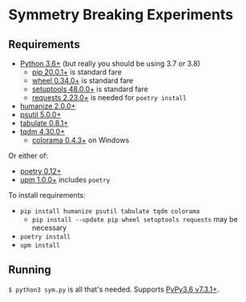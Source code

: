 # Symmetry Breaking Experiments

## Requirements

- [Python 3.6+](https://www.python.org) (but really you should be using 3.7 or 3.8)
  - [pip 20.0.1+](https://pypi.org/project/pip/) is standard fare
  - [wheel 0.34.0+](https://pypi.org/project/wheel/) is standard fare
  - [setuptools 48.0.0+](https://pypi.org/project/setuptools/) is standard fare
  - [requests 2.23.0+](https://pypi.org/project/requests/) is needed for `poetry install`
- [humanize 2.0.0+](https://pypi.org/project/humanize/)
- [psutil 5.0.0+](https://pypi.org/project/psutil/)
- [tabulate 0.8.1+](https://pypi.org/project/tabulate/)
- [tqdm 4.30.0+](https://pypi.org/project/tqdm/)
  - [colorama 0.4.3+](https://pypi.org/project/colorama/) on Windows

Or either of:
- [poetry 0.12+](https://github.com/python-poetry/poetry)
- [upm 1.0.0+](https://github.com/replit/upm) includes `poetry`

To install requirements:
- `pip install humanize psutil tabulate tqdm colorama`
  - `pip install --update pip wheel setuptools requests` may be necessary
- `poetry install`
- `upm install`

## Running

`$ python3 sym.py` is all that's needed. Supports [PyPy3.6 v7.3.1+](https://www.pypy.org/).
